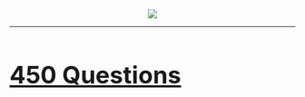 
<div align="center">
<img src="https://1000logos.net/wp-content/uploads/2020/09/Java-Logo.png">
</div>

<hr>

# <a href="https://drive.google.com/file/d/1FMdN_OCfOI0iAeDlqswCiC2DZzD4nPsb/view"><h2> 450 Questions </h2></a>
